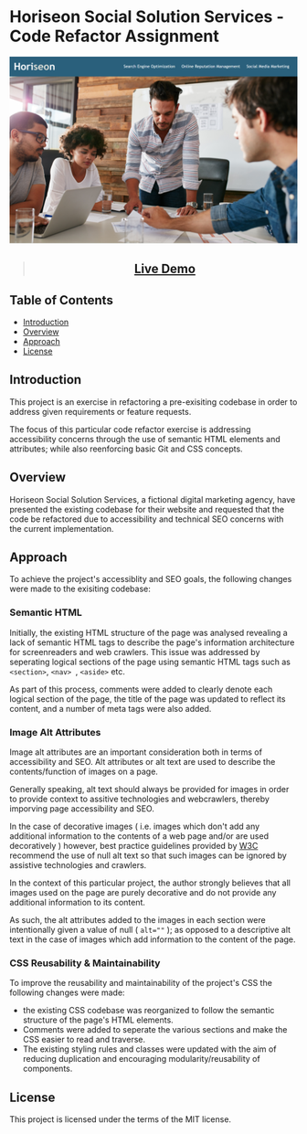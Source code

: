 # Horiseon Social Solution Services - Code Refactor Assignment

![alt text](assets/images/screenshot.png)

> <h2 align="center"><a  href="https://kevin-aminzadeh.github.io/bootcamp-code-refactor/">Live Demo</a></h2>

## Table of Contents

- [Introduction](#introduction)
- [Overview](#overview)
- [Approach](#approach)
- [License](#license)

## Introduction

This project is an exercise in refactoring a pre-exisiting codebase in order to address given requirements or feature requests.

The focus of this particular code refactor exercise is addressing accessibility concerns through the use of semantic HTML elements and attributes; while also reenforcing basic Git and CSS concepts.

## Overview

Horiseon Social Solution Services, a fictional digital marketing agency, have presented the existing codebase for their website and requested that the code be refactored due to accessibility and technical SEO concerns with the current implementation.

## Approach

To achieve the project's accessiblity and SEO goals, the following changes were made to the exisiting codebase:

### **Semantic HTML**

Initially, the existing HTML structure of the page was analysed revealing a lack of semantic HTML tags to describe the page's information architecture for screenreaders and web crawlers. This issue was addressed by seperating logical sections of the page using semantic HTML tags such as `<section>`, `<nav> `, `<aside>` etc.

As part of this process, comments were added to clearly denote each logical section of the page, the title of the page was updated to reflect its content, and a number of meta tags were also added.

### **Image Alt Attributes**

Image alt attributes are an important consideration both in terms of accessibility and SEO. Alt attributes or alt text are used to describe the contents/function of images on a page.

Generally speaking, alt text should always be provided for images in order to provide context to assitive technologies and webcrawlers, thereby imporving page accessibility and SEO.

In the case of decorative images ( i.e. images which don't add any additional information to the contents of a web page and/or are used decoratively ) however, best practice guidelines provided by [W3C](https://www.w3.org/WAI/tutorials/images/decorative/) recommend the use of null alt text so that such images can be ignored by assistive technologies and crawlers.

In the context of this particular project, the author strongly believes that all images used on the page are purely decorative and do not provide any additional information to its content.

As such, the alt attributes added to the images in each section were intentionally given a value of null ( `alt=""` ); as opposed to a descriptive alt text in the case of images which add information to the content of the page.

### **CSS Reusability & Maintainability**

To improve the reusability and maintainability of the project's CSS the following changes were made:

- the existing CSS codebase was reorganized to follow the semantic structure of the page's HTML elements.
- Comments were added to seperate the various sections and make the CSS easier to read and traverse.
- The existing styling rules and classes were updated with the aim of reducing duplication and encouraging modularity/reusability of components.

## License

This project is licensed under the terms of the MIT license.
